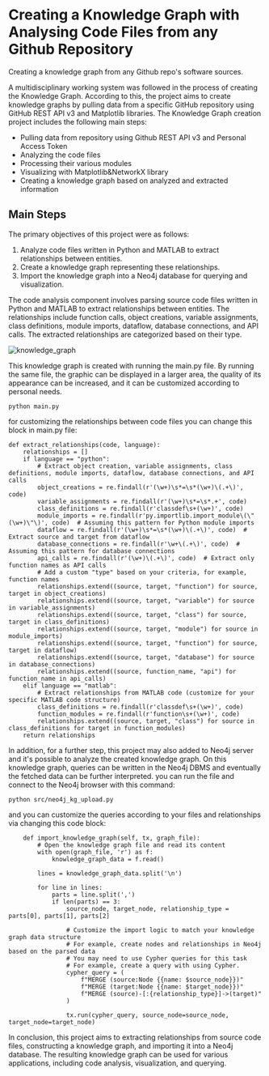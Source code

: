 # Creating a Knowledge Graph with Analysing Code Files from any Github Repository
Creating a knowledge graph from any Github repo's software sources.

A multidisciplinary working system was followed in the process of creating the Knowledge Graph. According to this, the project aims to create knowledge graphs by pulling data from a specific GitHub repository using GitHub REST API v3 and Matplotlib libraries. The Knowledge Graph creation project includes the following main steps:
-	Pulling data from repository using Github REST API v3 and Personal Access Token
-	Analyzing the code files
-	Processing their various modules
-	Visualizing with Matplotlib&NetworkX library
-	Creating a knowledge graph based on analyzed and extracted information

## Main Steps
The primary objectives of this project were as follows:
1. Analyze code files written in Python and MATLAB to extract relationships between entities.
2. Create a knowledge graph representing these relationships.
3. Import the knowledge graph into a Neo4j database for querying and visualization.

The code analysis component involves parsing source code files written in Python and MATLAB to extract relationships between entities. The relationships include function calls, object creations, variable assignments, class definitions, module imports, dataflow, database connections, and API calls. The extracted relationships are categorized based on their type.

![knowledge_graph](https://github.com/Atakan305/Knowledge-Graph/assets/76012121/699e38ff-bcef-4248-b03b-cb010347f641)

This knowledge graph is created with running the main.py file. By running the same file, the graphic can be displayed in a larger area, the quality of its appearance can be increased, and it can be customized according to personal needs.

```
python main.py
```
for customizing the relationships between code files you can change this block in main.py file:
```
def extract_relationships(code, language):
    relationships = []
    if language == "python":
        # Extract object creation, variable assignments, class definitions, module imports, dataflow, database connections, and API calls
        object_creations = re.findall(r'(\w+)\s*=\s*(\w+)\(.+\)', code)
        variable_assignments = re.findall(r'(\w+)\s*=\s*.+', code)
        class_definitions = re.findall(r'classdef\s+(\w+)', code)
        module_imports = re.findall(r'py.importlib.import_module\(\"(\w+)\"\)', code)  # Assuming this pattern for Python module imports
        dataflow = re.findall(r'(\w+)\s*=\s*(\w+)\(.+\)', code)  # Extract source and target from dataflow
        database_connections = re.findall(r'\w+\(.+\)', code)  # Assuming this pattern for database connections
        api_calls = re.findall(r'(\w+)\(.+\)', code)  # Extract only function names as API calls
        # Add a custom "type" based on your criteria, for example, function names
        relationships.extend((source, target, "function") for source, target in object_creations)
        relationships.extend((source, target, "variable") for source in variable_assignments)
        relationships.extend((source, target, "class") for source, target in class_definitions)
        relationships.extend((source, target, "module") for source in module_imports)
        relationships.extend((source, target, "function") for source, target in dataflow)
        relationships.extend((source, target, "database") for source in database_connections)
        relationships.extend((source, function_name, "api") for function_name in api_calls)
    elif language == "matlab":
        # Extract relationships from MATLAB code (customize for your specific MATLAB code structure)
        class_definitions = re.findall(r'classdef\s+(\w+)', code)
        function_modules = re.findall(r'function\s+(\w+)', code)
        relationships.extend((source, target, "class") for source in class_definitions for target in function_modules)
    return relationships
```


In addition, for a further step, this project may also added to Neo4j server and it's possible to analyze the created knowledge graph. On this knowledge graph, queries can be written in the Neo4j DBMS and eventually the fetched data can be further interpreted. 
you can run the file and connect to the Neo4j browser with this command:
```
python src/neo4j_kg_upload.py
```
and you can customize the queries according to your files and relationships via changing this code block:
```
    def import_knowledge_graph(self, tx, graph_file):
        # Open the knowledge graph file and read its content
        with open(graph_file, 'r') as f:
            knowledge_graph_data = f.read()

        lines = knowledge_graph_data.split('\n')

        for line in lines:
            parts = line.split(',')
            if len(parts) == 3:
                source_node, target_node, relationship_type = parts[0], parts[1], parts[2]

                # Customize the import logic to match your knowledge graph data structure
                # For example, create nodes and relationships in Neo4j based on the parsed data
                # You may need to use Cypher queries for this task
                # For example, create a query with using Cypher. 
                cypher_query = (
                    f"MERGE (source:Node {{name: $source_node}})"
                    f"MERGE (target:Node {{name: $target_node}})"
                    f"MERGE (source)-[:{relationship_type}]->(target)"
                )

                tx.run(cypher_query, source_node=source_node, target_node=target_node)
```

In conclusion, this project aims to extracting relationships from source code files, constructing a knowledge graph, and importing it into a Neo4j database. The resulting knowledge graph can be used for various applications, including code analysis, visualization, and querying. 

